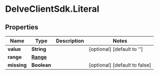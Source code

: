 # DelveClientSdk.Literal

## Properties

Name | Type | Description | Notes
------------ | ------------- | ------------- | -------------
**value** | **String** |  | [optional] [default to &#39;&#39;]
**range** | [**Range**](Range.md) |  | 
**missing** | **Boolean** |  | [optional] [default to false]


